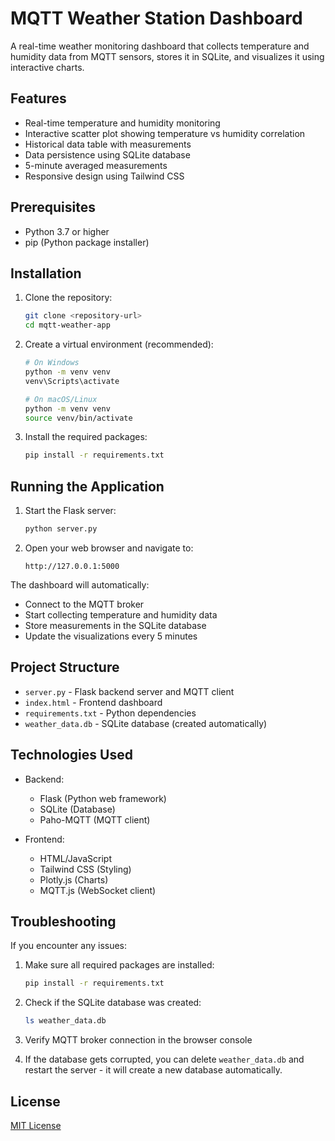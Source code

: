 # MQTT Weather Station Dashboard

A real-time weather monitoring dashboard that collects temperature and humidity data from MQTT sensors, stores it in SQLite, and visualizes it using interactive charts.

## Features

- Real-time temperature and humidity monitoring
- Interactive scatter plot showing temperature vs humidity correlation
- Historical data table with measurements
- Data persistence using SQLite database
- 5-minute averaged measurements
- Responsive design using Tailwind CSS

## Prerequisites

- Python 3.7 or higher
- pip (Python package installer)

## Installation

1. Clone the repository:
   ```bash
   git clone <repository-url>
   cd mqtt-weather-app
   ```

2. Create a virtual environment (recommended):
   ```bash
   # On Windows
   python -m venv venv
   venv\Scripts\activate

   # On macOS/Linux
   python -m venv venv
   source venv/bin/activate
   ```

3. Install the required packages:
   ```bash
   pip install -r requirements.txt
   ```

## Running the Application

1. Start the Flask server:
   ```bash
   python server.py
   ```

2. Open your web browser and navigate to:
   ```
   http://127.0.0.1:5000
   ```

The dashboard will automatically:
- Connect to the MQTT broker
- Start collecting temperature and humidity data
- Store measurements in the SQLite database
- Update the visualizations every 5 minutes

## Project Structure

- `server.py` - Flask backend server and MQTT client
- `index.html` - Frontend dashboard
- `requirements.txt` - Python dependencies
- `weather_data.db` - SQLite database (created automatically)

## Technologies Used

- Backend:
  - Flask (Python web framework)
  - SQLite (Database)
  - Paho-MQTT (MQTT client)

- Frontend:
  - HTML/JavaScript
  - Tailwind CSS (Styling)
  - Plotly.js (Charts)
  - MQTT.js (WebSocket client)

## Troubleshooting

If you encounter any issues:

1. Make sure all required packages are installed:
   ```bash
   pip install -r requirements.txt
   ```

2. Check if the SQLite database was created:
   ```bash
   ls weather_data.db
   ```

3. Verify MQTT broker connection in the browser console

4. If the database gets corrupted, you can delete `weather_data.db` and restart the server - it will create a new database automatically.

## License

[MIT License](LICENSE) 